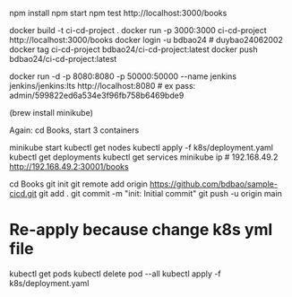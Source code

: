 npm install
npm start
npm test
http://localhost:3000/books




docker build -t ci-cd-project .
docker run -p 3000:3000 ci-cd-project
http://localhost:3000/books
docker login -u bdbao24 # duybao24062002
docker tag ci-cd-project bdbao24/ci-cd-project:latest
docker push bdbao24/ci-cd-project:latest

docker run -d -p 8080:8080 -p 50000:50000 --name jenkins jenkins/jenkins:lts
http://localhost:8080 # ex pass: admin/599822ed6a534e3f96fb758b6469bde9

(brew install minikube)


Again: cd Books, start 3 containers

minikube start
kubectl get nodes
kubectl apply -f k8s/deployment.yaml
kubectl get deployments
kubectl get services
minikube ip # 192.168.49.2
http://192.168.49.2:30001/books

cd Books
git init
git remote add origin https://github.com/bdbao/sample-cicd.git
git add .
git commit -m "init: Initial commit"
git push -u origin main

# Re-apply because change k8s yml file
kubectl get pods
kubectl delete pod --all
kubectl apply -f k8s/deployment.yaml
